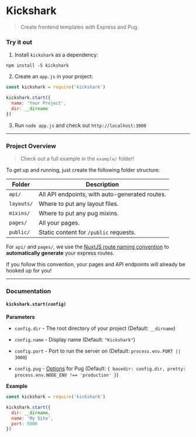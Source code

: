 # Kickshark
> Create frontend templates with Express and Pug.


### Try it out

1. Install `kickshark` as a dependency:

```
npm install -S kickshark
```

2. Create an `app.js` in your project:

```js
const kickshark = require('kickshark')

kickshark.start({
  name: 'Your Project',
  dir: __dirname
})
```

3. Run `node app.js` and check out `http://localhost:3000`

---

### Project Overview
> Check out a full example in the `example/` folder!

To get up and running, just create the following folder structure:

Folder | Description
--- | ---
`api/` | All API endpoints, with auto-generated routes.
`layouts/` | Where to put any layout files.
`mixins/` | Where to put any pug mixins.
`pages/` | All your pages.
`public/` | Static content for `/public` requests.

For `api/` and `pages/`, we use the [NuxtJS route naming convention](https://nuxtjs.org/guide/routing) to __automatically generate__ your express routes.

If you follow this convention, your pages and API endpoints will already be hooked up for you!

---

### Documentation

#### `kickshark.start(config)`

__Parameters__

- `config.dir` - The root directory of your project (Default: `__dirname`)

- `config.name` - Display name (Default: `"Kickshark"`)

- `config.port` - Port to run the server on (Default: `process.env.PORT || 3000`)

- `config.pug` - [Options](https://pugjs.org/api/reference.html#options) for Pug (Default: `{ basedir: config.dir, pretty: process.env.NODE_ENV !== 'production' }`)

__Example__

```js
const kickshark = require('kickshark')

kickshark.start({
  dir: __dirname,
  name: 'My Site',
  port: 5000
})
```
